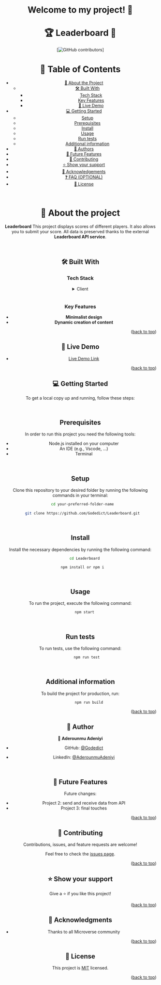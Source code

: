 <a name="readme-top"></a>
<div align="center">
  <h1><b> Welcome to my project! 👋<br/></b></h1>

</div>


<div align="center">
  
<h1 align="center">🏆 Leaderboard 🥇</h1>
</div>

<div align="center">
  
  [![GitHub contributors](https://img.shields.io/github/contributors/Godedict/Leaderboard.svg)]

# 📗 Table of Contents

- [📖 About the Project](#about-project)
  - [🛠 Built With](#built-with)
    - [Tech Stack](#tech-stack)
    - [Key Features](#key-features)
    - [🚀 Live Demo](#live-demo)
- [💻 Getting Started](#getting-started)
  - [Setup](#setup)
  - [Prerequisites](#prerequisites)
  - [Install](#install)
  - [Usage](#usage)
  - [Run tests](#run-tests)
  - [Additional information](#additional-information)
- [👥 Authors](#authors)
- [🔭 Future Features](#future-features)
- [🤝 Contributing](#contributing)
- [⭐️ Show your support](#support)
- [🙏 Acknowledgements](#acknowledgements)
- [❓ FAQ (OPTIONAL)](#faq)
- [📝 License](#license)

<br/>

# 📖 About the project <a name="about-project"></a>


**Leaderboard** This project displays scores of different players. It also allows you to submit your score. All data is preserved thanks to the external **Leaderboard API service**.

<br/>

## 🛠 Built With <a name="built-with"></a>

### Tech Stack <a name="tech-stack"></a>

<details>
  <summary>Client</summary>
  <ul>
    <li><a href="https://www.w3.org/TR/2011/WD-html5-20110405/">HTML5</a></li>
    <li><a href="https://www.w3.org/Style/CSS/specs.en.html">CSS</a></li>
    <li><a href="https://www.ecma-international.org/publications-and-standards/standards/ecma-262/">JavaScript</a></li>
  </ul>
</details>

<br/>

### Key Features <a name="key-features"></a>


- **Minimalist design**
- **Dynamic creation of content** 

<p align="right">(<a href="#readme-top">back to top</a>)</p>

## 🚀 Live Demo <a name="live-demo"></a>

- [Live Demo Link](https://godedict.github.io/Portfolio-Setup/)

<p align="right">(<a href="#readme-top">back to top</a>)</p>


## 💻 Getting Started <a name="getting-started"></a>

To get a local copy up and running, follow these steps:

<br/>

## Prerequisites

In order to run this project you need the following tools:
- Node.js installed on your computer
- An IDE (e.g., Vscode, ...)
- Terminal
<br/>

## Setup

Clone this repository to your desired folder by running the following commands in your terminal:

```sh
  cd your-preferred-folder-name
  
  git clone https://github.com/Godedict/Leaderboard.git
```
<br/>

## Install

Install the necessary dependencies by running the following command:

```sh
    cd Leaderboard

  npm install or npm i
```
<br/>

## Usage

To run the project, execute the following command:

```sh
    npm start

```
<br/>

## Run tests

To run tests, use the following command:

```sh
      npm run test

```
<br/>

## Additional information

To build the project for production, run:

```sh
        npm run build

```

<p align="right">(<a href="#readme-top">back to top</a>)</p>


## 👥 Author <a name="authors"></a>



👤 **Aderounmu Adeniyi**


- GitHub: [@Godedict](https://github.com/godedict)

- LinkedIn: [@AderounmuAdeniyi](https://www.linkedin.com/in/adeniyi-aderounmu-a03463111/)



<br/>


## 🔭 Future Features <a name="future-features"></a>


Future changes:
- Project 2: send and receive data from API
- Project 3: final touches

<p align="right">(<a href="#readme-top">back to top</a>)</p>


## 🤝 Contributing <a name="contributing"></a>

Contributions, issues, and feature requests are welcome!

Feel free to check the [issues page](../../issues/).

<p align="right">(<a href="#readme-top">back to top</a>)</p>


## ⭐️ Show your support <a name="support"></a>


Give a ⭐️ if you like this project!

<p align="right">(<a href="#readme-top">back to top</a>)</p>


## 🙏 Acknowledgments <a name="acknowledgements"></a>


- Thanks to all Microverse community


<p align="right">(<a href="#readme-top">back to top</a>)</p>


## 📝 License <a name="license"></a>

This project is [MIT](./LICENSE) licensed.


<p align="right">(<a href="#readme-top">back to top</a>)</p>
